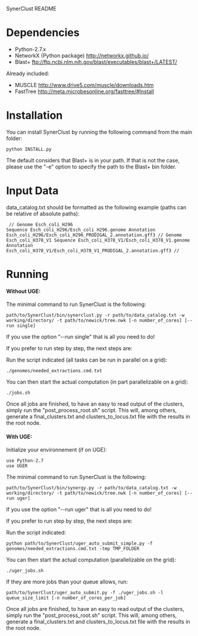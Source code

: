 SynerClust README


# Dependencies
- Python-2.7.x
- NetworkX (Python package) http://networkx.github.io/
- Blast+ ftp://ftp.ncbi.nlm.nih.gov/blast/executables/blast+/LATEST/

Already included:
- MUSCLE http://www.drive5.com/muscle/downloads.htm
- FastTree http://meta.microbesonline.org/fasttree/#Install  


# Installation
You can install SynerClust by running the following command from the main folder:
<code><pre>python INSTALL.py</code></pre>

The default considers that Blast+ is in your path. If that is not the case, please use the "-e" option to specify the path to the Blast+ bin folder.


# Input Data
data_catalog.txt should be formatted as the following example (paths can be relative of absolute paths):
<code><pre>
//
Genome	Esch_coli_H296
Sequence	Esch_coli_H296/Esch_coli_H296.genome
Annotation	Esch_coli_H296/Esch_coli_H296_PRODIGAL_2.annotation.gff3
//
Genome	Esch_coli_H378_V1
Sequence	Esch_coli_H378_V1/Esch_coli_H378_V1.genome
Annotation	Esch_coli_H378_V1/Esch_coli_H378_V1_PRODIGAL_2.annotation.gff3
//
</code></pre>

	
# Running
#### Without UGE:
The minimal command to run SynerClust is the following:
<pre><code>path/to/SynerClust/bin/synerclust.py -r path/to/data_catalog.txt -w working/directory/ -t path/to/newick/tree.nwk [-n number_of_cores] [--run single]</pre></code>

If you use the option "--run single" that is all you need to do!


If you prefer to run step by step, the next steps are:

Run the script indicated (all tasks can be run in parallel on a grid):
<pre><code>./genomes/needed_extractions.cmd.txt</pre></code>

You can then start the actual computation (in part parallelizable on a grid):
<pre><code>./jobs.sh</pre></code>

Once all jobs are finished, to have an easy to read output of the clusters, simply run the "post_process_root.sh" script. This will, among others, generate a final_clusters.txt and clusters_to_locus.txt file with the results in the root node.


#### With UGE:
Initialize your environnement (if on UGE):
<pre><code>use Python-2.7
use UGER</pre></code>

The minimal command to run SynerClust is the following:
<pre><code>path/to/SynerClust/bin/synergy.py -r path/to/data_catalog.txt -w working/directory/ -t path/to/newick/tree.nwk [-n number_of_cores] [--run uger]</pre></code>

If you use the option "--run uger" that is all you need to do!


If you prefer to run step by step, the next steps are:

Run the script indicated:
<pre><code>python path/to/SynerClust/uger_auto_submit_simple.py -f genomes/needed_extractions.cmd.txt -tmp TMP_FOLDER</pre></code>

You can then start the actual computation (parallelizable on the grid):
<pre><code>./uger_jobs.sh</pre></code>

If they are more jobs than your queue allows, run:
<pre><code>path/to/SynerClust/uger_auto_submit.py -f ./uger_jobs.sh -l queue_size_limit [-n number_of_cores_per_job]</pre></code>

Once all jobs are finished, to have an easy to read output of the clusters, simply run the "post_process_root.sh" script. This will, among others, generate a final_clusters.txt and clusters_to_locus.txt file with the results in the root node.
